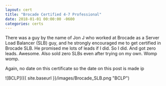 ```yaml
---
layout: cert
title: "Brocade Certified 4-7 Professional"
date: 2018-01-01 00:00:00 -0600
categories: certs
---
```


There was a guy by the name of Jon J who worked at Brocade as a Server Load Balancer (SLB) guy, and he strongly encouraged me to get certified in Brocade SLB.  He promised me lots of leads if I did.  So I did.  And got zero leads.  Awesome.  Also sold zero SLBs even after trying on my own.  Womp womp.

Again, no date on this certificate so the date on this post is made ip


![BCLP]({{ site.baseurl }}/images/Brocade_SLB.png "BCLP")

